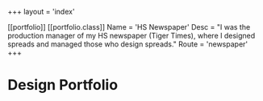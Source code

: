+++
layout = 'index'

[[portfolio]]
	[[portfolio.class]]
		Name = 'HS Newspaper'
		Desc = "I was the production manager of my HS newspaper (Tiger Times), where I designed spreads and managed those who design spreads."
		Route = 'newspaper'
+++

# Design Portfolio
